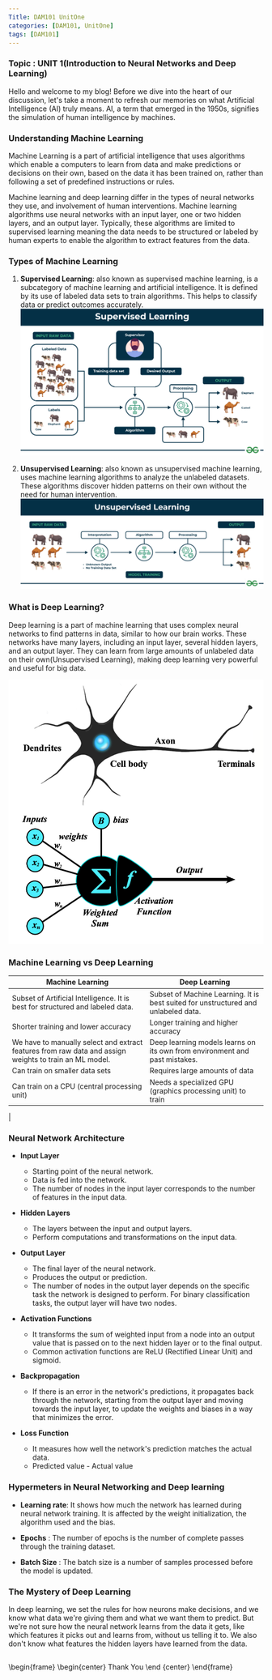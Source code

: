 ```yaml
---
Title: DAM101 UnitOne
categories: [DAM101, UnitOne]
tags: [DAM101]
---
```

### Topic : UNIT 1(Introduction to Neural Networks and Deep Learning)

Hello and welcome to my blog! Before we dive into the heart of our discussion, let's take a moment to refresh our memories on what Artificial Intelligence (AI) truly means. AI, a term that emerged in the 1950s, signifies the simulation of human intelligence by machines.

### Understanding Machine Learning

Machine Learning is a part of artificial intelligence that uses algorithms which enable a computers to learn from data and make predictions or decisions on their own, based on the data it has been trained on, rather than following a set of predefined instructions or rules.

Machine learning and deep learning differ in the types of neural networks they use, and involvement of human interventions. Machine learning algorithms use neural networks with an input layer, one or two hidden layers, and an output layer. Typically, these algorithms are limited to supervised learning meaning the data needs to be structured or labeled by human experts to enable the algorithm to extract features from the data.


### Types of Machine Learning

1. **Supervised Learning**: also known as supervised machine learning, is a subcategory of machine learning and artificial intelligence. It is defined by its use of labeled data sets to train algorithms. This helps to classify data or predict outcomes accurately.
![alt text](../Supervised-learning.png)

2. **Unsupervised Learning**: also known as unsupervised machine learning, uses machine learning algorithms to analyze the unlabeled datasets. These algorithms discover hidden patterns on their own without the need for human intervention.
![alt text](../Unsupervised-learning.png)

### What is Deep Learning?

Deep learning is a part of machine learning that uses complex neural networks to find patterns in data, similar to how our brain works. These networks have many layers, including an input layer, several hidden layers, and an output layer. They can learn from large amounts of unlabeled data on their own(Unsupervised Learning), making deep learning very powerful and useful for big data.

![alt text](../perceptron-with-neuron_1.png)

### Machine Learning vs Deep Learning

 | Machine Learning | Deep Learning |
| ----------- | ----------- |
| Subset of Artificial Intelligence. It is best for structured and labeled data.| Subset of Machine  Learning. It is best suited for unstructured and unlabeled data.
 Shorter training and lower accuracy | Longer training and higher accuracy
 We have to manually select and extract features from raw data and assign weights to train an ML model. | Deep learning models learns on its own from environment and past mistakes.
| Can train on smaller data sets | Requires large amounts of data
| Can train on a CPU (central processing unit) | Needs a specialized GPU (graphics processing unit) to train 
|

### Neural Network Architecture

- **Input Layer**
    - Starting point of the neural network.
    - Data is fed into the network.
    - The number of nodes in the input layer corresponds to the number of features in the input data.

- **Hidden Layers**
    - The layers between the input and output layers.
    - Perform computations and transformations on the input data.

- **Output Layer**
    - The final layer of the neural network.
    - Produces the output or prediction.
    - The number of nodes in the output layer depends on the specific task the network is designed to perform. For binary classification tasks, the output layer will have two nodes.

- **Activation Functions**
    - It transforms the sum of weighted input from a node into an output value that is passed on to the next hidden layer or to the final output.
    - Common activation functions are ReLU (Rectified Linear Unit) and sigmoid.

- **Backpropagation**
    - If there is an error in the network's predictions, it propagates back through the network, starting from the output layer and moving towards the input layer, to update the weights and biases in a way that minimizes the error.

- **Loss Function**
    -  It measures how well the network's prediction matches the actual data.
    - Predicted value - Actual value

### Hypermeters in Neural Networking and Deep learning

-  **Learning rate**: It shows how much the network has learned during neural network training. It is affected by the weight initialization, the algorithm used and the bias.

- **Epochs** : The number of epochs is the number of complete passes through the training dataset.

- **Batch Size** : The batch size is a number of samples processed before the model is updated.

### The Mystery of Deep Learning

In deep learning, we set the rules for how neurons make decisions, and we know what data we're giving them and what we want them to predict. But we're not sure how the neural network learns from the data it gets, like which features it picks out and learns from, without us telling it to. We also don't know what features the hidden layers have learned from the data.

##
\begin{frame}
\begin{center}
Thank You
\end {center}
\end{frame}